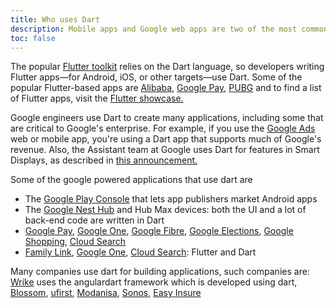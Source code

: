 ```yaml
---
title: Who uses Dart
description: Mobile apps and Google web apps are two of the most common uses for the Dart language.
toc: false
---
```


The popular [Flutter toolkit][Flutter] relies on the Dart language,
so developers writing Flutter apps—for Android, iOS, or other targets—use Dart.
Some of the popular Flutter-based apps are [Alibaba][], [Google Pay][], [PUBG][]
and to find a list of Flutter apps, visit the [Flutter showcase.][showcase]

[Flutter]: {{site.flutter}}
[showcase]: {{site.flutter}}/showcase
[Alibaba]: https://play.google.com/store/apps/details?id=com.alibaba.intl.android.apps.poseidon
[BMW]: https://www.press.bmwgroup.com/global
[PUBG]: https://play.google.com/store/apps/details?id=com.pubg.newstate

Google engineers use Dart to create many applications, 
including some that are critical to Google's enterprise.
For example, if you use the [Google Ads][] web or mobile app, 
you're using a Dart app that supports much of Google's revenue.
Also, the Assistant team at Google uses Dart for features in Smart Displays, 
as described in [this announcement.][flutter-io19]

[Google Ads]: https://ads.google.com/getstarted
[flutter-io19]: https://developers.googleblog.com/2019/05/Flutter-io19.html

Some of the google powered applications that use dart are
- The [Google Play Console] that lets app publishers market Android apps
- The [Google Nest Hub] and Hub Max devices: both the UI and a lot of back-end code are written in Dart
- [Google Pay][], [Google One][], [Google Fibre][], [Google Elections][], [Google Shopping][], [Cloud Search][]
- [Family Link][], [Google One][], [Cloud Search][]: Flutter and Dart

[Google Play Console]: https://android-developers.googleblog.com/2020/06/introducing-new-google-play-console-beta.html
[Google Nest Hub]: https://store.google.com/us/product/nest_hub_2nd_gen?hl=en-US
[Google Pay]: https://pay.google.com/intl/en_in/about
[Family Link]: https://families.google/familylink
[Google One]: https://one.google.com/about
[Google Fibre]: https://fiber.google.com
[Google Elections]: https://elections.google
[Google Shopping]: https://shopping.google.com
[Cloud Search]: https://workspace.google.com/intl/en_in/products/cloud-search

Many companies use dart for building applications, such companies are:
[Wrike][] uses the angulardart framework which is developed using dart, 
[Blossom][], [ufirst][], [Modanisa][], [Sonos][], [Easy Insure][]

[Wrike]: https://www.wrike.com
[Sonos]: https://www.sonos.com/en-in/home
[Blossom]: https://blossom.co
[ufirst]: https://ufirst.com/en
[Modanisa]: https://www.modanisa.com/en
[Easy Insure]: https://easyinsure.ca/main.aspx
